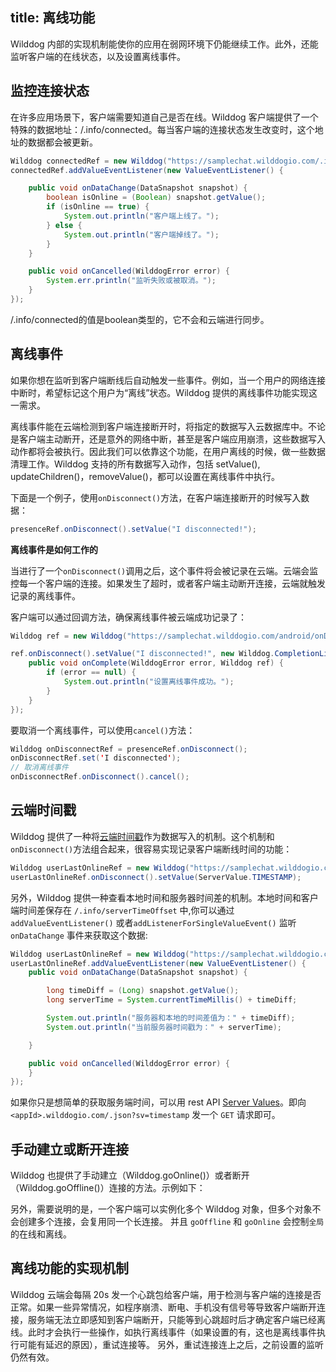title:  离线功能
---
Wilddog 内部的实现机制能使你的应用在弱网环境下仍能继续工作。此外，还能监听客户端的在线状态，以及设置离线事件。

## 监控连接状态

在许多应用场景下，客户端需要知道自己是否在线。Wilddog 客户端提供了一个特殊的数据地址：/.info/connected。每当客户端的连接状态发生改变时，这个地址的数据都会被更新。
``` java
Wilddog connectedRef = new Wilddog("https://samplechat.wilddogio.com/.info/connected");
connectedRef.addValueEventListener(new ValueEventListener() {

    public void onDataChange(DataSnapshot snapshot) {
        boolean isOnline = (Boolean) snapshot.getValue();
        if (isOnline == true) {
            System.out.println("客户端上线了。");
        } else {
            System.out.println("客户端掉线了。");
        }
    }

    public void onCancelled(WilddogError error) {
        System.err.println("监听失败或被取消。");
    }
});

```
/.info/connected的值是boolean类型的，它不会和云端进行同步。

## 离线事件

如果你想在监听到客户端断线后自动触发一些事件。例如，当一个用户的网络连接中断时，希望标记这个用户为“离线”状态。Wilddog 提供的离线事件功能实现这一需求。

离线事件能在云端检测到客户端连接断开时，将指定的数据写入云数据库中。不论是客户端主动断开，还是意外的网络中断，甚至是客户端应用崩溃，这些数据写入动作都将会被执行。因此我们可以依靠这个功能，在用户离线的时候，做一些数据清理工作。Wilddog 支持的所有数据写入动作，包括 setValue(), updateChildren()，removeValue()，都可以设置在离线事件中执行。

下面是一个例子，使用`onDisconnect()`方法，在客户端连接断开的时候写入数据：

```java
presenceRef.onDisconnect().setValue("I disconnected!");
```

**离线事件是如何工作的**

当进行了一个`onDisconnect()`调用之后，这个事件将会被记录在云端。云端会监控每一个客户端的连接。如果发生了超时，或者客户端主动断开连接，云端就触发记录的离线事件。

客户端可以通过回调方法，确保离线事件被云端成功记录了：

```java
Wilddog ref = new Wilddog("https://samplechat.wilddogio.com/android/onDisconnect");

ref.onDisconnect().setValue("I disconnected!", new Wilddog.CompletionListener() {
    public void onComplete(WilddogError error, Wilddog ref) {
        if (error == null) {
            System.out.println("设置离线事件成功。");
        }
    }
});
```

要取消一个离线事件，可以使用`cancel()`方法：

```java
Wilddog onDisconnectRef = presenceRef.onDisconnect();
onDisconnectRef.set('I disconnected');
// 取消离线事件
onDisconnectRef.onDisconnect().cancel();
```
## 云端时间戳
Wilddog 提供了一种将[云端时间戳](/docs/guide/database/android/api.html#TIMESTAMP)作为数据写入的机制。这个机制和`onDisconnect()`方法组合起来，很容易实现记录客户端断线时间的功能：

```java
Wilddog userLastOnlineRef = new Wilddog("https://samplechat.wilddogio.com/users/joe/lastOnline");
userLastOnlineRef.onDisconnect().setValue(ServerValue.TIMESTAMP);
```

另外，Wilddog 提供一种查看本地时间和服务器时间差的机制。本地时间和客户端时间差保存在 `/.info/serverTimeOffset` 中,你可以通过`addValueEventListener()` 或者`addListenerForSingleValueEvent()` 监听 `onDataChange` 事件来获取这个数据:

```java
Wilddog userLastOnlineRef = new Wilddog("https://samplechat.wilddogio.com/.info/serverTimeOffset");
userLastOnlineRef.addValueEventListener(new ValueEventListener() {
    public void onDataChange(DataSnapshot snapshot) {

        long timeDiff = (Long) snapshot.getValue();
        long serverTime = System.currentTimeMillis() + timeDiff;

        System.out.println("服务器和本地的时间差值为：" + timeDiff);
        System.out.println("当前服务器时间戳为：" + serverTime);

    }

    public void onCancelled(WilddogError error) {
    }
});
```
如果你只是想简单的获取服务端时间，可以用 rest API [Server Values](https://z.wilddog.com/rest/api#Server-Values0)。即向 `<appId>.wilddogio.com/.json?sv=timestamp` 发一个 `GET` 请求即可。

## 手动建立或断开连接
Wilddog 也提供了手动建立（Wilddog.goOnline()）或者断开 （Wilddog.goOffline()）连接的方法。示例如下：

另外，需要说明的是，一个客户端可以实例化多个 Wilddog 对象，但多个对象不会创建多个连接，会复用同一个长连接。 并且 `goOffline` 和 `goOnline` 会控制`全局`的在线和离线。 

## 离线功能的实现机制

Wilddog 云端会每隔 20s 发一个心跳包给客户端，用于检测与客户端的连接是否正常。如果一些异常情况，如程序崩溃、断电、手机没有信号等导致客户端断开连接，服务端无法立即感知到客户端断开，只能等到心跳超时后才确定客户端已经离线。此时才会执行一些操作，如执行离线事件（如果设置的有，这也是离线事件执行可能有延迟的原因），重试连接等。
另外，重试连接连上之后，之前设置的监听仍然有效。







